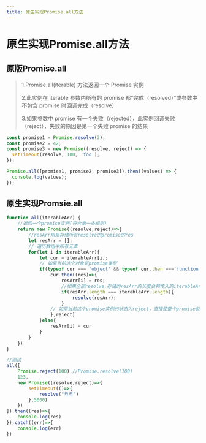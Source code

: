 ```yaml
---
title: 原生实现Promise.all方法
---
```


# 原生实现Promise.all方法

## 原版Promise.all

> 1.Promise.all(iterable) 方法返回一个 Promise 实例
>
> 2.此实例在 iterable 参数内所有的 promise 都“完成（resolved）”或参数中不包含 promise 时回调完成（resolve）
>
> 3.如果参数中  promise 有一个失败（rejected），此实例回调失败（reject），失败的原因是第一个失败 promise 的结果

```javascript
const promise1 = Promise.resolve(3);
const promise2 = 42;
const promise3 = new Promise((resolve, reject) => {
  setTimeout(resolve, 100, 'foo');
});

Promise.all([promise1, promise2, promise3]).then((values) => {
  console.log(values);
});
```

## 原生实现Promsie.all

```javascript
function all(iterableArr) {
    //返回一个promise实例(符合第一条规则)
    return new Promise((resolve,reject)=>{
        //resArr用来存储所有resolve的promise的res
        let resArr = [];
        // 遍历数组中所有元素
        for(let i in iterableArr){  
            let cur = iterableArr[i];
            // 如果当前这个对象是promise类型
            if(typeof cur === 'object' && typeof cur.then ==='function'){ 
                cur.then((res)=>{
                    resArr[i] = res;
                    //如果全部resolve,存储的resArr的长度会和传入的iterableArr的长度一样,此时整个promise为resolve(符合第二条规则)
                    if(resArr.length === iterableArr.length){
                        resolve(resArr);
                    }
                // 如果当前这个promise实例的状态为reject，直接使整个promise就变为reject状态。(符合第三条规则)
                },reject) 
            }else{
                resArr[i] = cur
            }
        }
    })
}

//测试
all([
    Promise.reject(100),//Promise.resolve(100)
    123,
    new Promise((resolve,reject)=>{
        setTimeout(()=>{
            resolve("旦旦")
        },5000)
    })
]).then((res)=>{
    console.log(res)
}).catch((err)=>{
    console.log(err)
})
```

